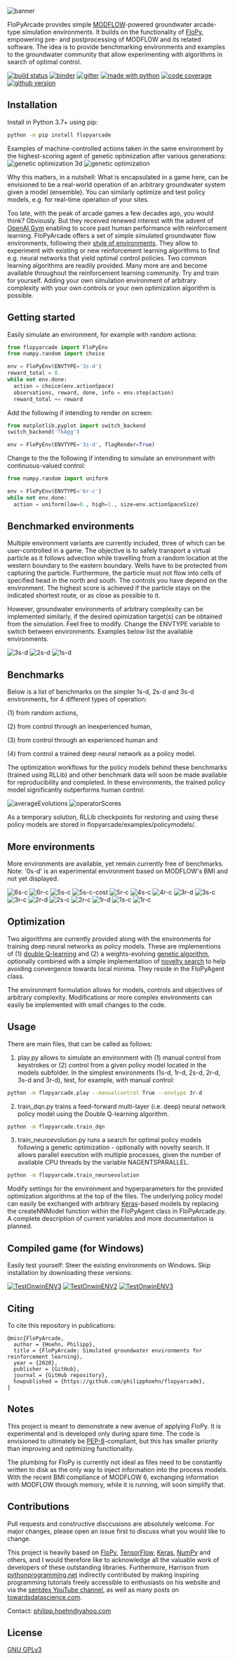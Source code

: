 ![banner](flopyarcade/examples/banner.png)
<!-- [//: <p align="center"><img src="http://groundwaterautopilot.com/static/images/banner.gif?raw=true"></p>] -->

FloPyArcade provides simple [MODFLOW](https://www.usgs.gov/mission-areas/water-resources/science/modflow-and-related-programs?qt-science_center_objects=0#qt-science_center_objects)-powered groundwater arcade-type simulation environments. It builds on the functionality of [FloPy](https://github.com/modflowpy/flopy/), empowering pre- and postprocessing of MODFLOW and its related software. The idea is to provide benchmarking environments and examples to the groundwater community that allow experimenting with algorithms in search of optimal control.

[![build status](https://api.travis-ci.org/philipphoehn/FloPyArcade.svg?branch=master)](https://travis-ci.org/philipphoehn/FloPyArcade)
[![binder](https://mybinder.org/badge_logo.svg)](https://mybinder.org/v2/gh/philipphoehn/FloPyArcade/master)
[![gitter](https://img.shields.io/gitter/room/thunder-project/thunder.svg?style=flat-flat)](https://gitter.im/FloPyArcade/community)
[![made with python](https://img.shields.io/badge/made%20with-python-blue.svg?style=flat)](https://www.python.org/)
[![code coverage](https://codecov.io/gh/philipphoehn/FloPyArcade/branch/master/graph/badge.svg)](https://codecov.io/gh/philipphoehn/FloPyArcade)
[![github version](https://badge.fury.io/gh/philipphoehn%2Fflopyarcade.svg)](https://badge.fury.io/gh/philipphoehn%2Fflopyarcade)

## Installation

Install in Python 3.7+ using pip:

```bash
python -m pip install flopyarcade
```

<!---
Given [TensorFlow](https://www.tensorflow.org/)'s current compatibility, this project works with [Python 3](https://www.python.org/), tested up to version 3.7. 
The installation is a 2-step procedure:

1) To install all dependencies, create a directory and clone the master branch into it. The package manager [pip](https://pip.pypa.io/en/stable/) can then install them:

```bash
git clone -b master https://github.com/philipphoehn/FloPyArcade.git .
pip install -r requirements.txt
```

2) For the environment-driving simulations to function, [MODFLOW2005](https://www.usgs.gov/software/modflow-2005-usgs-three-dimensional-finite-difference-ground-water-model) and [MODPATH]() need to be compiled on your system - either in a subdirectory named simulators or with the installation paths specified as variables when using FloPyArcade. This can easily be achieved across operating systems using [pymake](https://github.com/modflowpy/pymake). While still in the main project directory, create a subdirectory "simulators" and navigate to it. Then, follow pymake's instructions (possibly you have to point to the full path of make_mf2005.py and make_modpath6.py):

```bash
pip install https://github.com/modflowpy/pymake/zipball/master
git clone https://github.com/modflowpy/pymake.git .
python examples/make_mf2005.py
python examples/make_modpath6.py
```

Alternatively: With dependencies on compiled simulators, deployment is recommended and easier in a Docker container. Create a directory first, navigate to it and build the container:

```bash
docker build -t flopyarcade --no-cache -f Dockerfile .
```
-->

Examples of machine-controlled actions taken in the same environment by the highest-scoring agent of genetic optimization after various generations:
![genetic optimization 3d](flopyarcade/examples/geneticoptimization_3d.gif)
![genetic optimization](flopyarcade/examples/geneticoptimization.gif)

Why this matters, in a nutshell: What is encapsulated in a game here, can be envisioned to be a real-world operation of an arbitrary groundwater system given a model (ensemble). You can similarly optimize and test policy models, e.g. for real-time operation of your sites.

Too late, with the peak of arcade games a few decades ago, you would think? Obviously. But they received renewed interest with the advent of [OpenAI Gym](https://gym.openai.com/) enabling to score past human performance with reinforcement learning. FloPyArcade offers a set of simple simulated groundwater flow environments, following their [style of environments](https://gym.openai.com/envs/#atari). They allow to experiment with existing or new reinforcement learning algorithms to find e.g. neural networks that yield optimal control policies. Two common learning algorithms are readily provided. Many more are and become available throughout the reinforcement learning community. Try and train for yourself. Adding your own simulation environment of arbitrary complexity with your own controls or your own optimization algorithm is possible.

## Getting started

Easily simulate an environment, for example with random actions:

```python
from flopyarcade import FloPyEnv
from numpy.random import choice

env = FloPyEnv(ENVTYPE='3s-d')
reward_total = 0.
while not env.done:
  action = choice(env.actionSpace)
  observations, reward, done, info = env.step(action)
  reward_total += reward
```

Add the following if intending to render on screen:

```python
from matplotlib.pyplot import switch_backend
switch_backend('TkAgg')

env = FloPyEnv(ENVTYPE='3s-d', flagRender=True)
```

Change to the the following if intending to simulate an environment with continuous-valued control:

```python
from numpy.random import uniform

env = FloPyEnv(ENVTYPE='6r-c')
while not env.done:
  action = uniform(low=0., high=1., size=env.actionSpaceSize)
```


## Benchmarked environments

Multiple environment variants are currently included, three of which can be user-controlled in a game. The objective is to safely transport a virtual particle as it follows advection while travelling from a random location at the western boundary to the eastern boundary. Wells have to be protected from capturing the particle. Furthermore, the particle must not flow into cells of specified head in the north and south. The controls you have depend on the environment. The highest score is achieved if the particle stays on the indicated shortest route, or as close as possible to it.

However, groundwater environments of arbitrary complexity can be implemented similarly, if the desired opimization target(s) can be obtained from the simulation. Feel free to modify. Change the ENVTYPE variable to switch between environments. Examples below list the available environments.

![3s-d](flopyarcade/examples/environments/3s-d.gif)
![2s-d](flopyarcade/examples/environments/2s-d.gif)
![1s-d](flopyarcade/examples/environments/1s-d.gif)

## Benchmarks

Below is a list of benchmarks on the simpler 1s-d, 2s-d and 3s-d environments, for 4 different types of operation:

(1) from random actions,

(2) from control through an inexperienced human,

(3) from control through an experienced human and

(4) from control a trained deep neural network as a policy model.

The optimization workflows for the policy models behind these benchmarks (trained using RLLib) and other benchmark data will soon be made available for reproducibility and completed. In these environments, the trained policy model significantly outperforms human control:

![averageEvolutions](flopyarcade/examples/benchmarks_averageEvolutions.png)
![operatorScores](flopyarcade/examples/benchmarks_operatorScores.png)

As a temporary solution, RLLib checkpoints for restoring and using these policy models are stored in flopyarcade/examples/policymodels/.

## More environments

More environments are available, yet remain currently free of benchmarks. Note: '0s-d' is an experimental environment based on MODFLOW's BMI and not yet displayed.

![6s-c](flopyarcade/examples/environments/6s-c.gif)
![6r-c](flopyarcade/examples/environments/6r-c.gif)
![5s-c](flopyarcade/examples/environments/5s-c.gif)
![5s-c-cost](flopyarcade/examples/environments/5s-c-cost.gif)
![5r-c](flopyarcade/examples/environments/5r-c.gif)
![4s-c](flopyarcade/examples/environments/4s-c.gif)
![4r-c](flopyarcade/examples/environments/4r-c.gif)
![3r-d](flopyarcade/examples/environments/3r-d.gif)
![3s-c](flopyarcade/examples/environments/3s-c.gif)
![3r-c](flopyarcade/examples/environments/3r-c.gif)
![2r-d](flopyarcade/examples/environments/2r-d.gif)
![2s-c](flopyarcade/examples/environments/2s-c.gif)
![2r-c](flopyarcade/examples/environments/2r-c.gif)
![1r-d](flopyarcade/examples/environments/1r-d.gif)
![1s-c](flopyarcade/examples/environments/1s-c.gif)
![1r-c](flopyarcade/examples/environments/1r-c.gif)

## Optimization

Two algorithms are currently provided along with the environments for training deep neural networks as policy models. These are implementions of (1) [double Q-learning](https://arxiv.org/abs/1509.06461) and (2) a weights-evolving [genetic algorithm](https://arxiv.org/abs/1712.06567), optionally combined with a simple implementation of [novelty search](https://arxiv.org/abs/1304.3362) to help avoiding convergence towards local minima. They reside in the FloPyAgent class.

The environment formulation allows for models, controls and objectives of arbitrary complexity. Modifications or more complex environments can easily be implemented with small changes to the code.

## Usage

There are main files, that can be called as follows:
1) play.py allows to simulate an environment with (1) manual control from keystrokes or (2) control from a given policy model located in the models subfolder. In the simplest environments (1s-d, 1r-d, 2s-d, 2r-d, 3s-d and 3r-d), test, for example, with manual control:

```bash
python -m flopyarcade.play --manualcontrol True --envtype 3r-d
```

2) train_dqn.py trains a feed-forward multi-layer (i.e. deep) neural network policy model using the Double Q-learning algorithm.

```bash
python -m flopyarcade.train_dqn
```

3) train_neuroevolution.py runs a search for optimal policy models following a genetic optimization - optionally with novelty search. It allows parallel execution with multiple processes, given the number of available CPU threads by the variable NAGENTSPARALLEL.

```bash
python -m flopyarcade.train_neuroevolution
```

<!---
If alternatively using a Docker container, calling works just similarly:

```bash
docker run -p 81:81 flopyarcade python FloPyArcadePlay.py
```
-->

Modify settings for the environment and hyperparameters for the provided optimization algorithms at the top of the files. The underlying policy model can easily be exchanged with arbitrary [Keras](https://keras.io/)-based models by replacing the createNNModel function within the FloPyAgent class in FloPyArcade.py. A complete description of current variables and more documentation is planned.

## Compiled game (for Windows)

Easily test yourself: Steer the existing environments on Windows. Skip installation by downloading these versions:

[![TestOnwinENV3](flopyarcade/examples/downloadENV1.png)](http://www.groundwaterautopilot.com/static/download/FloPyArcadeENV1.zip)
[![TestOnwinENV2](flopyarcade/examples/downloadENV2.png)](http://www.groundwaterautopilot.com/static/download/FloPyArcadeENV2.zip)
[![TestOnwinENV3](flopyarcade/examples/downloadENV3.png)](http://www.groundwaterautopilot.com/static/download/FloPyArcadeENV3.zip)

## Citing

To cite this repository in publications:

```
@misc{FloPyArcade,
  author = {Hoehn, Philipp},
  title = {FloPyArcade: Simulated groundwater environments for reinforcement learning},
  year = {2020},
  publisher = {GitHub},
  journal = {GitHub repository},
  howpublished = {https://github.com/philipphoehn/flopyarcade},
}
```

## Notes

This project is meant to demonstrate a new avenue of applying FloPy. It is experimental and is developed only during spare time. The code is envisioned to ultimately be [PEP-8](https://www.python.org/dev/peps/pep-0008/)-compliant, but this has smaller priority than improving and optimizing functionality.

The plumbing for FloPy is currently not ideal as files need to be constantly written to disk as the only way to inject information into the process models. With the recent BMI compliance of MODFLOW 6, exchanging information with MODFLOW through memory, while it is running, will soon simplify that.

## Contributions

Pull requests and constructive disccusions are absolutely welcome. For major changes, please open an issue first to discuss what you would like to change.

This project is heavily based on [FloPy](https://github.com/modflowpy/flopy/), [TensorFlow](https://www.tensorflow.org/), [Keras](https://keras.io/), [NumPy](https://numpy.org/) and others, and I would therefore like to acknowledge all the valuable work of developers of these outstanding libraries. Furthermore, Harrison from [pythonprogramming.net](https://pythonprogramming.net/) indirectly contributed by making inspiring programming tutorials freely accessible to enthusiasts on his website and via the [sentdex YouTube channel](https://www.youtube.com/user/sentdex), as well as many posts on [towardsdatascience.com](https://towardsdatascience.com/).

Contact: [philipp.hoehn@yahoo.com](mailto:philipp.hoehn@yahoo.com)

## License

[GNU GPLv3](https://choosealicense.com/licenses/gpl-3.0/)
